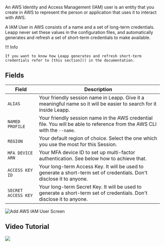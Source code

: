 An AWS Identity and Access Management (IAM) user is an entity that you create in AWS to represent the person or application that uses it to interact with AWS.

A IAM User in AWS consists of a name and a set of long-term credentials. Leapp never set these values in the configuration files, and automatically generates and refresh a set of short-term credentials to make available.

!!! Info
  
    If you want to know how Leapp generates and refresh short-term credentials refer to [this section]() in the documentation.

## Fields

| Field               | Description                          |
| --------------------| ------------------------------------ |
| `ALIAS`             | Your friendly session name in Leapp. Give it a meaningful name so it will be easier to search for it inside Leapp. |
| `NAMED PROFILE`     | Your friendly session name in the AWS credential file. You will be able to reference from the AWS CLI with the `--name`. |
| `REGION`            | Your default region of choice. Select the one which you use the most for this Session. |
| `MFA DEVICE ARN`    | Your MFA device ID to set up multi-factor authentication. See below how to achieve that. |
| `ACCESS KEY ID`     | Your long-term Access Key. It will be used to generate a short-term set of credentials. Don't disclose it to anyone. |
| `SECRET ACCESS KEY` | Your long-term Secret Key. It will be used to generate a short-term set of credentials. Don't disclose it to anyone. |

![](../../images/screens/aws-iam-user.png?style=center-img "Add AWS IAM User Screen")

## Video Tutorial

![](../../videos/User.gif?style=center-img)
